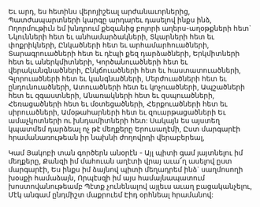 
Եւ արդ, ես հետինս վերոյիշեալ արժանաւորներից,
Պատժապարտների կարգը արդարեւ դասելով
ինքս ինձ,
Ողորմութիւն եմ խնդրում քեզանից բոլորի
աղերս-աղօթքների հետ`
Նկունների հետ եւ անհամարձակների,
Տկարների հետ եւ փոքրիկների,
Ընկածների հետ եւ արհամարհուածների,
Տարագրուածների հետ եւ դէպի քեզ դարձածների,
Երկմիտների հետ եւ աներկմիտների,
Կործանուածների հետ եւ վերականգնածների,
Ընկճուածների հետ եւ հաստատուածների,
Գլորուածների հետ եւ կանգնածների,
Մերժուածների հետ եւ ընդունուածների,
Ատուածների հետ եւ կոչուածների,
Ապշածների հետ եւ զգաստների,
Անառակների հետ եւ զսպուածների,
Հեռացածների հետ եւ մօտեցածների,
Հերքուածների հետ եւ սիրուածների,
Ամօթահարների հետ եւ զուարթացածների
Եւ ամաչկոտների ու խնդամիտների հետ:
Սակայն ես այստեղ կպատմեմ դարձեալ ոչ թէ
մեղքերը Երուսաղէմի,
Ըստ մարգարէի հրամանառութեան իր նախնի
ժողովրդի վերաբերեալ,


Կամ Յակոբի տան գործերն անօրէն -
Այլ պիտի գամ յայտնելու իմ մեղքերը,
Քանզի իմ մահուան աղէտի վրայ աւա՜ղ ասելով
ըստ մարգարէի,
Ես ինքս իմ ձայնով պիտի մեղադրեմ ինձ`
սաղմոսողի խօսքի համաձայն,
Որպէսզի իմ այս համայնապատում
խոստովանութեամբ
Պէտք չունենալով այլեւս աւաղ բացականչելու,
Մէկ անգամ ընդմիշտ մաքրուեմ
Էիդ օրհնեալ հրամանով:
